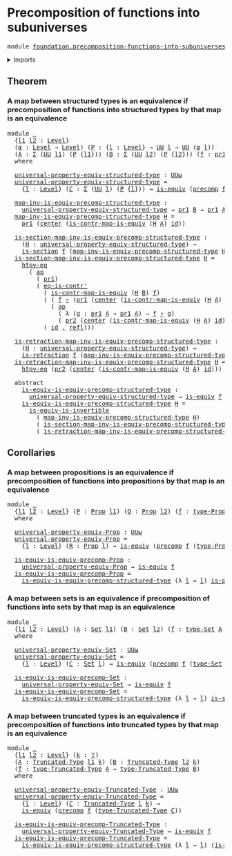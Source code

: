 # Precomposition of functions into subuniverses

<pre class="Agda"><a id="58" class="Keyword">module</a> <a id="65" href="foundation.precomposition-functions-into-subuniverses.html" class="Module">foundation.precomposition-functions-into-subuniverses</a> <a id="119" class="Keyword">where</a>
</pre>
<details><summary>Imports</summary>

<pre class="Agda"><a id="175" class="Keyword">open</a> <a id="180" class="Keyword">import</a> <a id="187" href="foundation.action-on-identifications-functions.html" class="Module">foundation.action-on-identifications-functions</a>
<a id="234" class="Keyword">open</a> <a id="239" class="Keyword">import</a> <a id="246" href="foundation.dependent-pair-types.html" class="Module">foundation.dependent-pair-types</a>
<a id="278" class="Keyword">open</a> <a id="283" class="Keyword">import</a> <a id="290" href="foundation.function-extensionality.html" class="Module">foundation.function-extensionality</a>
<a id="325" class="Keyword">open</a> <a id="330" class="Keyword">import</a> <a id="337" href="foundation.universe-levels.html" class="Module">foundation.universe-levels</a>

<a id="365" class="Keyword">open</a> <a id="370" class="Keyword">import</a> <a id="377" href="foundation-core.contractible-maps.html" class="Module">foundation-core.contractible-maps</a>
<a id="411" class="Keyword">open</a> <a id="416" class="Keyword">import</a> <a id="423" href="foundation-core.contractible-types.html" class="Module">foundation-core.contractible-types</a>
<a id="458" class="Keyword">open</a> <a id="463" class="Keyword">import</a> <a id="470" href="foundation-core.equivalences.html" class="Module">foundation-core.equivalences</a>
<a id="499" class="Keyword">open</a> <a id="504" class="Keyword">import</a> <a id="511" href="foundation-core.function-types.html" class="Module">foundation-core.function-types</a>
<a id="542" class="Keyword">open</a> <a id="547" class="Keyword">import</a> <a id="554" href="foundation-core.identity-types.html" class="Module">foundation-core.identity-types</a>
<a id="585" class="Keyword">open</a> <a id="590" class="Keyword">import</a> <a id="597" href="foundation-core.precomposition-functions.html" class="Module">foundation-core.precomposition-functions</a>
<a id="638" class="Keyword">open</a> <a id="643" class="Keyword">import</a> <a id="650" href="foundation-core.propositions.html" class="Module">foundation-core.propositions</a>
<a id="679" class="Keyword">open</a> <a id="684" class="Keyword">import</a> <a id="691" href="foundation-core.retractions.html" class="Module">foundation-core.retractions</a>
<a id="719" class="Keyword">open</a> <a id="724" class="Keyword">import</a> <a id="731" href="foundation-core.sections.html" class="Module">foundation-core.sections</a>
<a id="756" class="Keyword">open</a> <a id="761" class="Keyword">import</a> <a id="768" href="foundation-core.sets.html" class="Module">foundation-core.sets</a>
<a id="789" class="Keyword">open</a> <a id="794" class="Keyword">import</a> <a id="801" href="foundation-core.truncated-types.html" class="Module">foundation-core.truncated-types</a>
<a id="833" class="Keyword">open</a> <a id="838" class="Keyword">import</a> <a id="845" href="foundation-core.truncation-levels.html" class="Module">foundation-core.truncation-levels</a>
</pre>
</details>

## Theorem

### A map between structured types is an equivalence if precomposition of functions into structured types by that map is an equivalence

<pre class="Agda"><a id="1053" class="Keyword">module</a> <a id="1060" href="foundation.precomposition-functions-into-subuniverses.html#1060" class="Module">_</a>
  <a id="1064" class="Symbol">{</a><a id="1065" href="foundation.precomposition-functions-into-subuniverses.html#1065" class="Bound">l1</a> <a id="1068" href="foundation.precomposition-functions-into-subuniverses.html#1068" class="Bound">l2</a> <a id="1071" class="Symbol">:</a> <a id="1073" href="Agda.Primitive.html#742" class="Postulate">Level</a><a id="1078" class="Symbol">}</a>
  <a id="1082" class="Symbol">(</a><a id="1083" href="foundation.precomposition-functions-into-subuniverses.html#1083" class="Bound">α</a> <a id="1085" class="Symbol">:</a> <a id="1087" href="Agda.Primitive.html#742" class="Postulate">Level</a> <a id="1093" class="Symbol">→</a> <a id="1095" href="Agda.Primitive.html#742" class="Postulate">Level</a><a id="1100" class="Symbol">)</a> <a id="1102" class="Symbol">(</a><a id="1103" href="foundation.precomposition-functions-into-subuniverses.html#1103" class="Bound">P</a> <a id="1105" class="Symbol">:</a> <a id="1107" class="Symbol">{</a><a id="1108" href="foundation.precomposition-functions-into-subuniverses.html#1108" class="Bound">l</a> <a id="1110" class="Symbol">:</a> <a id="1112" href="Agda.Primitive.html#742" class="Postulate">Level</a><a id="1117" class="Symbol">}</a> <a id="1119" class="Symbol">→</a> <a id="1121" href="Agda.Primitive.html#388" class="Primitive">UU</a> <a id="1124" href="foundation.precomposition-functions-into-subuniverses.html#1108" class="Bound">l</a> <a id="1126" class="Symbol">→</a> <a id="1128" href="Agda.Primitive.html#388" class="Primitive">UU</a> <a id="1131" class="Symbol">(</a><a id="1132" href="foundation.precomposition-functions-into-subuniverses.html#1083" class="Bound">α</a> <a id="1134" href="foundation.precomposition-functions-into-subuniverses.html#1108" class="Bound">l</a><a id="1135" class="Symbol">))</a>
  <a id="1140" class="Symbol">(</a><a id="1141" href="foundation.precomposition-functions-into-subuniverses.html#1141" class="Bound">A</a> <a id="1143" class="Symbol">:</a> <a id="1145" href="foundation.dependent-pair-types.html#583" class="Record">Σ</a> <a id="1147" class="Symbol">(</a><a id="1148" href="Agda.Primitive.html#388" class="Primitive">UU</a> <a id="1151" href="foundation.precomposition-functions-into-subuniverses.html#1065" class="Bound">l1</a><a id="1153" class="Symbol">)</a> <a id="1155" class="Symbol">(</a><a id="1156" href="foundation.precomposition-functions-into-subuniverses.html#1103" class="Bound">P</a> <a id="1158" class="Symbol">{</a><a id="1159" href="foundation.precomposition-functions-into-subuniverses.html#1065" class="Bound">l1</a><a id="1161" class="Symbol">}))</a> <a id="1165" class="Symbol">(</a><a id="1166" href="foundation.precomposition-functions-into-subuniverses.html#1166" class="Bound">B</a> <a id="1168" class="Symbol">:</a> <a id="1170" href="foundation.dependent-pair-types.html#583" class="Record">Σ</a> <a id="1172" class="Symbol">(</a><a id="1173" href="Agda.Primitive.html#388" class="Primitive">UU</a> <a id="1176" href="foundation.precomposition-functions-into-subuniverses.html#1068" class="Bound">l2</a><a id="1178" class="Symbol">)</a> <a id="1180" class="Symbol">(</a><a id="1181" href="foundation.precomposition-functions-into-subuniverses.html#1103" class="Bound">P</a> <a id="1183" class="Symbol">{</a><a id="1184" href="foundation.precomposition-functions-into-subuniverses.html#1068" class="Bound">l2</a><a id="1186" class="Symbol">}))</a> <a id="1190" class="Symbol">(</a><a id="1191" href="foundation.precomposition-functions-into-subuniverses.html#1191" class="Bound">f</a> <a id="1193" class="Symbol">:</a> <a id="1195" href="foundation.dependent-pair-types.html#681" class="Field">pr1</a> <a id="1199" href="foundation.precomposition-functions-into-subuniverses.html#1141" class="Bound">A</a> <a id="1201" class="Symbol">→</a> <a id="1203" href="foundation.dependent-pair-types.html#681" class="Field">pr1</a> <a id="1207" href="foundation.precomposition-functions-into-subuniverses.html#1166" class="Bound">B</a><a id="1208" class="Symbol">)</a>
  <a id="1212" class="Keyword">where</a>

  <a id="1221" href="foundation.precomposition-functions-into-subuniverses.html#1221" class="Function">universal-property-equiv-structured-type</a> <a id="1262" class="Symbol">:</a> <a id="1264" href="Agda.Primitive.html#512" class="Primitive">UUω</a>
  <a id="1270" href="foundation.precomposition-functions-into-subuniverses.html#1221" class="Function">universal-property-equiv-structured-type</a> <a id="1311" class="Symbol">=</a>
    <a id="1317" class="Symbol">{</a><a id="1318" href="foundation.precomposition-functions-into-subuniverses.html#1318" class="Bound">l</a> <a id="1320" class="Symbol">:</a> <a id="1322" href="Agda.Primitive.html#742" class="Postulate">Level</a><a id="1327" class="Symbol">}</a> <a id="1329" class="Symbol">(</a><a id="1330" href="foundation.precomposition-functions-into-subuniverses.html#1330" class="Bound">C</a> <a id="1332" class="Symbol">:</a> <a id="1334" href="foundation.dependent-pair-types.html#583" class="Record">Σ</a> <a id="1336" class="Symbol">(</a><a id="1337" href="Agda.Primitive.html#388" class="Primitive">UU</a> <a id="1340" href="foundation.precomposition-functions-into-subuniverses.html#1318" class="Bound">l</a><a id="1341" class="Symbol">)</a> <a id="1343" class="Symbol">(</a><a id="1344" href="foundation.precomposition-functions-into-subuniverses.html#1103" class="Bound">P</a> <a id="1346" class="Symbol">{</a><a id="1347" href="foundation.precomposition-functions-into-subuniverses.html#1318" class="Bound">l</a><a id="1348" class="Symbol">}))</a> <a id="1352" class="Symbol">→</a> <a id="1354" href="foundation-core.equivalences.html#1532" class="Function">is-equiv</a> <a id="1363" class="Symbol">(</a><a id="1364" href="foundation-core.precomposition-functions.html#582" class="Function">precomp</a> <a id="1372" href="foundation.precomposition-functions-into-subuniverses.html#1191" class="Bound">f</a> <a id="1374" class="Symbol">(</a><a id="1375" href="foundation.dependent-pair-types.html#681" class="Field">pr1</a> <a id="1379" href="foundation.precomposition-functions-into-subuniverses.html#1330" class="Bound">C</a><a id="1380" class="Symbol">))</a>

  <a id="1386" href="foundation.precomposition-functions-into-subuniverses.html#1386" class="Function">map-inv-is-equiv-precomp-structured-type</a> <a id="1427" class="Symbol">:</a>
    <a id="1433" href="foundation.precomposition-functions-into-subuniverses.html#1221" class="Function">universal-property-equiv-structured-type</a> <a id="1474" class="Symbol">→</a> <a id="1476" href="foundation.dependent-pair-types.html#681" class="Field">pr1</a> <a id="1480" href="foundation.precomposition-functions-into-subuniverses.html#1166" class="Bound">B</a> <a id="1482" class="Symbol">→</a> <a id="1484" href="foundation.dependent-pair-types.html#681" class="Field">pr1</a> <a id="1488" href="foundation.precomposition-functions-into-subuniverses.html#1141" class="Bound">A</a>
  <a id="1492" href="foundation.precomposition-functions-into-subuniverses.html#1386" class="Function">map-inv-is-equiv-precomp-structured-type</a> <a id="1533" href="foundation.precomposition-functions-into-subuniverses.html#1533" class="Bound">H</a> <a id="1535" class="Symbol">=</a>
    <a id="1541" href="foundation.dependent-pair-types.html#681" class="Field">pr1</a> <a id="1545" class="Symbol">(</a><a id="1546" href="foundation-core.contractible-types.html#986" class="Function">center</a> <a id="1553" class="Symbol">(</a><a id="1554" href="foundation-core.contractible-maps.html#3782" class="Function">is-contr-map-is-equiv</a> <a id="1576" class="Symbol">(</a><a id="1577" href="foundation.precomposition-functions-into-subuniverses.html#1533" class="Bound">H</a> <a id="1579" href="foundation.precomposition-functions-into-subuniverses.html#1141" class="Bound">A</a><a id="1580" class="Symbol">)</a> <a id="1582" href="foundation-core.function-types.html#307" class="Function">id</a><a id="1584" class="Symbol">))</a>

  <a id="1590" href="foundation.precomposition-functions-into-subuniverses.html#1590" class="Function">is-section-map-inv-is-equiv-precomp-structured-type</a> <a id="1642" class="Symbol">:</a>
    <a id="1648" class="Symbol">(</a><a id="1649" href="foundation.precomposition-functions-into-subuniverses.html#1649" class="Bound">H</a> <a id="1651" class="Symbol">:</a> <a id="1653" href="foundation.precomposition-functions-into-subuniverses.html#1221" class="Function">universal-property-equiv-structured-type</a><a id="1693" class="Symbol">)</a> <a id="1695" class="Symbol">→</a>
    <a id="1701" href="foundation-core.sections.html#1194" class="Function">is-section</a> <a id="1712" href="foundation.precomposition-functions-into-subuniverses.html#1191" class="Bound">f</a> <a id="1714" class="Symbol">(</a><a id="1715" href="foundation.precomposition-functions-into-subuniverses.html#1386" class="Function">map-inv-is-equiv-precomp-structured-type</a> <a id="1756" href="foundation.precomposition-functions-into-subuniverses.html#1649" class="Bound">H</a><a id="1757" class="Symbol">)</a>
  <a id="1761" href="foundation.precomposition-functions-into-subuniverses.html#1590" class="Function">is-section-map-inv-is-equiv-precomp-structured-type</a> <a id="1813" href="foundation.precomposition-functions-into-subuniverses.html#1813" class="Bound">H</a> <a id="1815" class="Symbol">=</a>
    <a id="1821" href="foundation.function-extensionality.html#1896" class="Function">htpy-eq</a>
      <a id="1835" class="Symbol">(</a> <a id="1837" href="foundation.action-on-identifications-functions.html#730" class="Function">ap</a>
        <a id="1848" class="Symbol">(</a> <a id="1850" href="foundation.dependent-pair-types.html#681" class="Field">pr1</a><a id="1853" class="Symbol">)</a>
        <a id="1863" class="Symbol">(</a> <a id="1865" href="foundation-core.contractible-types.html#1073" class="Function">eq-is-contr&#39;</a>
          <a id="1888" class="Symbol">(</a> <a id="1890" href="foundation-core.contractible-maps.html#3782" class="Function">is-contr-map-is-equiv</a> <a id="1912" class="Symbol">(</a><a id="1913" href="foundation.precomposition-functions-into-subuniverses.html#1813" class="Bound">H</a> <a id="1915" href="foundation.precomposition-functions-into-subuniverses.html#1166" class="Bound">B</a><a id="1916" class="Symbol">)</a> <a id="1918" href="foundation.precomposition-functions-into-subuniverses.html#1191" class="Bound">f</a><a id="1919" class="Symbol">)</a>
          <a id="1931" class="Symbol">(</a> <a id="1933" class="Symbol">(</a> <a id="1935" href="foundation.precomposition-functions-into-subuniverses.html#1191" class="Bound">f</a> <a id="1937" href="foundation-core.function-types.html#455" class="Function Operator">∘</a> <a id="1939" class="Symbol">(</a><a id="1940" href="foundation.dependent-pair-types.html#681" class="Field">pr1</a> <a id="1944" class="Symbol">(</a><a id="1945" href="foundation-core.contractible-types.html#986" class="Function">center</a> <a id="1952" class="Symbol">(</a><a id="1953" href="foundation-core.contractible-maps.html#3782" class="Function">is-contr-map-is-equiv</a> <a id="1975" class="Symbol">(</a><a id="1976" href="foundation.precomposition-functions-into-subuniverses.html#1813" class="Bound">H</a> <a id="1978" href="foundation.precomposition-functions-into-subuniverses.html#1141" class="Bound">A</a><a id="1979" class="Symbol">)</a> <a id="1981" href="foundation-core.function-types.html#307" class="Function">id</a><a id="1983" class="Symbol">))))</a> <a id="1988" href="foundation.dependent-pair-types.html#787" class="InductiveConstructor Operator">,</a>
            <a id="2002" class="Symbol">(</a> <a id="2004" href="foundation.action-on-identifications-functions.html#730" class="Function">ap</a>
              <a id="2021" class="Symbol">(</a> <a id="2023" class="Symbol">λ</a> <a id="2025" class="Symbol">(</a><a id="2026" href="foundation.precomposition-functions-into-subuniverses.html#2026" class="Bound">g</a> <a id="2028" class="Symbol">:</a> <a id="2030" href="foundation.dependent-pair-types.html#681" class="Field">pr1</a> <a id="2034" href="foundation.precomposition-functions-into-subuniverses.html#1141" class="Bound">A</a> <a id="2036" class="Symbol">→</a> <a id="2038" href="foundation.dependent-pair-types.html#681" class="Field">pr1</a> <a id="2042" href="foundation.precomposition-functions-into-subuniverses.html#1141" class="Bound">A</a><a id="2043" class="Symbol">)</a> <a id="2045" class="Symbol">→</a> <a id="2047" href="foundation.precomposition-functions-into-subuniverses.html#1191" class="Bound">f</a> <a id="2049" href="foundation-core.function-types.html#455" class="Function Operator">∘</a> <a id="2051" href="foundation.precomposition-functions-into-subuniverses.html#2026" class="Bound">g</a><a id="2052" class="Symbol">)</a>
              <a id="2068" class="Symbol">(</a> <a id="2070" href="foundation.dependent-pair-types.html#693" class="Field">pr2</a> <a id="2074" class="Symbol">(</a><a id="2075" href="foundation-core.contractible-types.html#986" class="Function">center</a> <a id="2082" class="Symbol">(</a><a id="2083" href="foundation-core.contractible-maps.html#3782" class="Function">is-contr-map-is-equiv</a> <a id="2105" class="Symbol">(</a><a id="2106" href="foundation.precomposition-functions-into-subuniverses.html#1813" class="Bound">H</a> <a id="2108" href="foundation.precomposition-functions-into-subuniverses.html#1141" class="Bound">A</a><a id="2109" class="Symbol">)</a> <a id="2111" href="foundation-core.function-types.html#307" class="Function">id</a><a id="2113" class="Symbol">)))))</a>
          <a id="2129" class="Symbol">(</a> <a id="2131" href="foundation-core.function-types.html#307" class="Function">id</a> <a id="2134" href="foundation.dependent-pair-types.html#787" class="InductiveConstructor Operator">,</a> <a id="2136" href="foundation-core.identity-types.html#2682" class="InductiveConstructor">refl</a><a id="2140" class="Symbol">)))</a>

  <a id="2147" href="foundation.precomposition-functions-into-subuniverses.html#2147" class="Function">is-retraction-map-inv-is-equiv-precomp-structured-type</a> <a id="2202" class="Symbol">:</a>
    <a id="2208" class="Symbol">(</a><a id="2209" href="foundation.precomposition-functions-into-subuniverses.html#2209" class="Bound">H</a> <a id="2211" class="Symbol">:</a> <a id="2213" href="foundation.precomposition-functions-into-subuniverses.html#1221" class="Function">universal-property-equiv-structured-type</a><a id="2253" class="Symbol">)</a> <a id="2255" class="Symbol">→</a>
    <a id="2261" href="foundation-core.retractions.html#790" class="Function">is-retraction</a> <a id="2275" href="foundation.precomposition-functions-into-subuniverses.html#1191" class="Bound">f</a> <a id="2277" class="Symbol">(</a><a id="2278" href="foundation.precomposition-functions-into-subuniverses.html#1386" class="Function">map-inv-is-equiv-precomp-structured-type</a> <a id="2319" href="foundation.precomposition-functions-into-subuniverses.html#2209" class="Bound">H</a><a id="2320" class="Symbol">)</a>
  <a id="2324" href="foundation.precomposition-functions-into-subuniverses.html#2147" class="Function">is-retraction-map-inv-is-equiv-precomp-structured-type</a> <a id="2379" href="foundation.precomposition-functions-into-subuniverses.html#2379" class="Bound">H</a> <a id="2381" class="Symbol">=</a>
    <a id="2387" href="foundation.function-extensionality.html#1896" class="Function">htpy-eq</a> <a id="2395" class="Symbol">(</a><a id="2396" href="foundation.dependent-pair-types.html#693" class="Field">pr2</a> <a id="2400" class="Symbol">(</a><a id="2401" href="foundation-core.contractible-types.html#986" class="Function">center</a> <a id="2408" class="Symbol">(</a><a id="2409" href="foundation-core.contractible-maps.html#3782" class="Function">is-contr-map-is-equiv</a> <a id="2431" class="Symbol">(</a><a id="2432" href="foundation.precomposition-functions-into-subuniverses.html#2379" class="Bound">H</a> <a id="2434" href="foundation.precomposition-functions-into-subuniverses.html#1141" class="Bound">A</a><a id="2435" class="Symbol">)</a> <a id="2437" href="foundation-core.function-types.html#307" class="Function">id</a><a id="2439" class="Symbol">)))</a>

  <a id="2446" class="Keyword">abstract</a>
    <a id="2459" href="foundation.precomposition-functions-into-subuniverses.html#2459" class="Function">is-equiv-is-equiv-precomp-structured-type</a> <a id="2501" class="Symbol">:</a>
      <a id="2509" href="foundation.precomposition-functions-into-subuniverses.html#1221" class="Function">universal-property-equiv-structured-type</a> <a id="2550" class="Symbol">→</a> <a id="2552" href="foundation-core.equivalences.html#1532" class="Function">is-equiv</a> <a id="2561" href="foundation.precomposition-functions-into-subuniverses.html#1191" class="Bound">f</a>
    <a id="2567" href="foundation.precomposition-functions-into-subuniverses.html#2459" class="Function">is-equiv-is-equiv-precomp-structured-type</a> <a id="2609" href="foundation.precomposition-functions-into-subuniverses.html#2609" class="Bound">H</a> <a id="2611" class="Symbol">=</a>
      <a id="2619" href="foundation-core.equivalences.html#4851" class="Function">is-equiv-is-invertible</a>
        <a id="2650" class="Symbol">(</a> <a id="2652" href="foundation.precomposition-functions-into-subuniverses.html#1386" class="Function">map-inv-is-equiv-precomp-structured-type</a> <a id="2693" href="foundation.precomposition-functions-into-subuniverses.html#2609" class="Bound">H</a><a id="2694" class="Symbol">)</a>
        <a id="2704" class="Symbol">(</a> <a id="2706" href="foundation.precomposition-functions-into-subuniverses.html#1590" class="Function">is-section-map-inv-is-equiv-precomp-structured-type</a> <a id="2758" href="foundation.precomposition-functions-into-subuniverses.html#2609" class="Bound">H</a><a id="2759" class="Symbol">)</a>
        <a id="2769" class="Symbol">(</a> <a id="2771" href="foundation.precomposition-functions-into-subuniverses.html#2147" class="Function">is-retraction-map-inv-is-equiv-precomp-structured-type</a> <a id="2826" href="foundation.precomposition-functions-into-subuniverses.html#2609" class="Bound">H</a><a id="2827" class="Symbol">)</a>
</pre>
## Corollaries

### A map between propositions is an equivalence if precomposition of functions into propositions by that map is an equivalence

<pre class="Agda"><a id="2987" class="Keyword">module</a> <a id="2994" href="foundation.precomposition-functions-into-subuniverses.html#2994" class="Module">_</a>
  <a id="2998" class="Symbol">{</a><a id="2999" href="foundation.precomposition-functions-into-subuniverses.html#2999" class="Bound">l1</a> <a id="3002" href="foundation.precomposition-functions-into-subuniverses.html#3002" class="Bound">l2</a> <a id="3005" class="Symbol">:</a> <a id="3007" href="Agda.Primitive.html#742" class="Postulate">Level</a><a id="3012" class="Symbol">}</a> <a id="3014" class="Symbol">(</a><a id="3015" href="foundation.precomposition-functions-into-subuniverses.html#3015" class="Bound">P</a> <a id="3017" class="Symbol">:</a> <a id="3019" href="foundation-core.propositions.html#1153" class="Function">Prop</a> <a id="3024" href="foundation.precomposition-functions-into-subuniverses.html#2999" class="Bound">l1</a><a id="3026" class="Symbol">)</a> <a id="3028" class="Symbol">(</a><a id="3029" href="foundation.precomposition-functions-into-subuniverses.html#3029" class="Bound">Q</a> <a id="3031" class="Symbol">:</a> <a id="3033" href="foundation-core.propositions.html#1153" class="Function">Prop</a> <a id="3038" href="foundation.precomposition-functions-into-subuniverses.html#3002" class="Bound">l2</a><a id="3040" class="Symbol">)</a> <a id="3042" class="Symbol">(</a><a id="3043" href="foundation.precomposition-functions-into-subuniverses.html#3043" class="Bound">f</a> <a id="3045" class="Symbol">:</a> <a id="3047" href="foundation-core.propositions.html#1249" class="Function">type-Prop</a> <a id="3057" href="foundation.precomposition-functions-into-subuniverses.html#3015" class="Bound">P</a> <a id="3059" class="Symbol">→</a> <a id="3061" href="foundation-core.propositions.html#1249" class="Function">type-Prop</a> <a id="3071" href="foundation.precomposition-functions-into-subuniverses.html#3029" class="Bound">Q</a><a id="3072" class="Symbol">)</a>
  <a id="3076" class="Keyword">where</a>

  <a id="3085" href="foundation.precomposition-functions-into-subuniverses.html#3085" class="Function">universal-property-equiv-Prop</a> <a id="3115" class="Symbol">:</a> <a id="3117" href="Agda.Primitive.html#512" class="Primitive">UUω</a>
  <a id="3123" href="foundation.precomposition-functions-into-subuniverses.html#3085" class="Function">universal-property-equiv-Prop</a> <a id="3153" class="Symbol">=</a>
    <a id="3159" class="Symbol">{</a><a id="3160" href="foundation.precomposition-functions-into-subuniverses.html#3160" class="Bound">l</a> <a id="3162" class="Symbol">:</a> <a id="3164" href="Agda.Primitive.html#742" class="Postulate">Level</a><a id="3169" class="Symbol">}</a> <a id="3171" class="Symbol">(</a><a id="3172" href="foundation.precomposition-functions-into-subuniverses.html#3172" class="Bound">R</a> <a id="3174" class="Symbol">:</a> <a id="3176" href="foundation-core.propositions.html#1153" class="Function">Prop</a> <a id="3181" href="foundation.precomposition-functions-into-subuniverses.html#3160" class="Bound">l</a><a id="3182" class="Symbol">)</a> <a id="3184" class="Symbol">→</a> <a id="3186" href="foundation-core.equivalences.html#1532" class="Function">is-equiv</a> <a id="3195" class="Symbol">(</a><a id="3196" href="foundation-core.precomposition-functions.html#582" class="Function">precomp</a> <a id="3204" href="foundation.precomposition-functions-into-subuniverses.html#3043" class="Bound">f</a> <a id="3206" class="Symbol">(</a><a id="3207" href="foundation-core.propositions.html#1249" class="Function">type-Prop</a> <a id="3217" href="foundation.precomposition-functions-into-subuniverses.html#3172" class="Bound">R</a><a id="3218" class="Symbol">))</a>

  <a id="3224" href="foundation.precomposition-functions-into-subuniverses.html#3224" class="Function">is-equiv-is-equiv-precomp-Prop</a> <a id="3255" class="Symbol">:</a>
    <a id="3261" href="foundation.precomposition-functions-into-subuniverses.html#3085" class="Function">universal-property-equiv-Prop</a> <a id="3291" class="Symbol">→</a> <a id="3293" href="foundation-core.equivalences.html#1532" class="Function">is-equiv</a> <a id="3302" href="foundation.precomposition-functions-into-subuniverses.html#3043" class="Bound">f</a>
  <a id="3306" href="foundation.precomposition-functions-into-subuniverses.html#3224" class="Function">is-equiv-is-equiv-precomp-Prop</a> <a id="3337" class="Symbol">=</a>
    <a id="3343" href="foundation.precomposition-functions-into-subuniverses.html#2459" class="Function">is-equiv-is-equiv-precomp-structured-type</a> <a id="3385" class="Symbol">(λ</a> <a id="3388" href="foundation.precomposition-functions-into-subuniverses.html#3388" class="Bound">l</a> <a id="3390" class="Symbol">→</a> <a id="3392" href="foundation.precomposition-functions-into-subuniverses.html#3388" class="Bound">l</a><a id="3393" class="Symbol">)</a> <a id="3395" href="foundation-core.propositions.html#1029" class="Function">is-prop</a> <a id="3403" href="foundation.precomposition-functions-into-subuniverses.html#3015" class="Bound">P</a> <a id="3405" href="foundation.precomposition-functions-into-subuniverses.html#3029" class="Bound">Q</a> <a id="3407" href="foundation.precomposition-functions-into-subuniverses.html#3043" class="Bound">f</a>
</pre>
### A map between sets is an equivalence if precomposition of functions into sets by that map is an equivalence

<pre class="Agda"><a id="3535" class="Keyword">module</a> <a id="3542" href="foundation.precomposition-functions-into-subuniverses.html#3542" class="Module">_</a>
  <a id="3546" class="Symbol">{</a><a id="3547" href="foundation.precomposition-functions-into-subuniverses.html#3547" class="Bound">l1</a> <a id="3550" href="foundation.precomposition-functions-into-subuniverses.html#3550" class="Bound">l2</a> <a id="3553" class="Symbol">:</a> <a id="3555" href="Agda.Primitive.html#742" class="Postulate">Level</a><a id="3560" class="Symbol">}</a> <a id="3562" class="Symbol">(</a><a id="3563" href="foundation.precomposition-functions-into-subuniverses.html#3563" class="Bound">A</a> <a id="3565" class="Symbol">:</a> <a id="3567" href="foundation-core.sets.html#870" class="Function">Set</a> <a id="3571" href="foundation.precomposition-functions-into-subuniverses.html#3547" class="Bound">l1</a><a id="3573" class="Symbol">)</a> <a id="3575" class="Symbol">(</a><a id="3576" href="foundation.precomposition-functions-into-subuniverses.html#3576" class="Bound">B</a> <a id="3578" class="Symbol">:</a> <a id="3580" href="foundation-core.sets.html#870" class="Function">Set</a> <a id="3584" href="foundation.precomposition-functions-into-subuniverses.html#3550" class="Bound">l2</a><a id="3586" class="Symbol">)</a> <a id="3588" class="Symbol">(</a><a id="3589" href="foundation.precomposition-functions-into-subuniverses.html#3589" class="Bound">f</a> <a id="3591" class="Symbol">:</a> <a id="3593" href="foundation-core.sets.html#973" class="Function">type-Set</a> <a id="3602" href="foundation.precomposition-functions-into-subuniverses.html#3563" class="Bound">A</a> <a id="3604" class="Symbol">→</a> <a id="3606" href="foundation-core.sets.html#973" class="Function">type-Set</a> <a id="3615" href="foundation.precomposition-functions-into-subuniverses.html#3576" class="Bound">B</a><a id="3616" class="Symbol">)</a>
  <a id="3620" class="Keyword">where</a>

  <a id="3629" href="foundation.precomposition-functions-into-subuniverses.html#3629" class="Function">universal-property-equiv-Set</a> <a id="3658" class="Symbol">:</a> <a id="3660" href="Agda.Primitive.html#512" class="Primitive">UUω</a>
  <a id="3666" href="foundation.precomposition-functions-into-subuniverses.html#3629" class="Function">universal-property-equiv-Set</a> <a id="3695" class="Symbol">=</a>
    <a id="3701" class="Symbol">{</a><a id="3702" href="foundation.precomposition-functions-into-subuniverses.html#3702" class="Bound">l</a> <a id="3704" class="Symbol">:</a> <a id="3706" href="Agda.Primitive.html#742" class="Postulate">Level</a><a id="3711" class="Symbol">}</a> <a id="3713" class="Symbol">(</a><a id="3714" href="foundation.precomposition-functions-into-subuniverses.html#3714" class="Bound">C</a> <a id="3716" class="Symbol">:</a> <a id="3718" href="foundation-core.sets.html#870" class="Function">Set</a> <a id="3722" href="foundation.precomposition-functions-into-subuniverses.html#3702" class="Bound">l</a><a id="3723" class="Symbol">)</a> <a id="3725" class="Symbol">→</a> <a id="3727" href="foundation-core.equivalences.html#1532" class="Function">is-equiv</a> <a id="3736" class="Symbol">(</a><a id="3737" href="foundation-core.precomposition-functions.html#582" class="Function">precomp</a> <a id="3745" href="foundation.precomposition-functions-into-subuniverses.html#3589" class="Bound">f</a> <a id="3747" class="Symbol">(</a><a id="3748" href="foundation-core.sets.html#973" class="Function">type-Set</a> <a id="3757" href="foundation.precomposition-functions-into-subuniverses.html#3714" class="Bound">C</a><a id="3758" class="Symbol">))</a>

  <a id="3764" href="foundation.precomposition-functions-into-subuniverses.html#3764" class="Function">is-equiv-is-equiv-precomp-Set</a> <a id="3794" class="Symbol">:</a>
    <a id="3800" href="foundation.precomposition-functions-into-subuniverses.html#3629" class="Function">universal-property-equiv-Set</a> <a id="3829" class="Symbol">→</a> <a id="3831" href="foundation-core.equivalences.html#1532" class="Function">is-equiv</a> <a id="3840" href="foundation.precomposition-functions-into-subuniverses.html#3589" class="Bound">f</a>
  <a id="3844" href="foundation.precomposition-functions-into-subuniverses.html#3764" class="Function">is-equiv-is-equiv-precomp-Set</a> <a id="3874" class="Symbol">=</a>
    <a id="3880" href="foundation.precomposition-functions-into-subuniverses.html#2459" class="Function">is-equiv-is-equiv-precomp-structured-type</a> <a id="3922" class="Symbol">(λ</a> <a id="3925" href="foundation.precomposition-functions-into-subuniverses.html#3925" class="Bound">l</a> <a id="3927" class="Symbol">→</a> <a id="3929" href="foundation.precomposition-functions-into-subuniverses.html#3925" class="Bound">l</a><a id="3930" class="Symbol">)</a> <a id="3932" href="foundation-core.sets.html#795" class="Function">is-set</a> <a id="3939" href="foundation.precomposition-functions-into-subuniverses.html#3563" class="Bound">A</a> <a id="3941" href="foundation.precomposition-functions-into-subuniverses.html#3576" class="Bound">B</a> <a id="3943" href="foundation.precomposition-functions-into-subuniverses.html#3589" class="Bound">f</a>
</pre>
### A map between truncated types is an equivalence if precomposition of functions into truncated types by that map is an equivalence

<pre class="Agda"><a id="4093" class="Keyword">module</a> <a id="4100" href="foundation.precomposition-functions-into-subuniverses.html#4100" class="Module">_</a>
  <a id="4104" class="Symbol">{</a><a id="4105" href="foundation.precomposition-functions-into-subuniverses.html#4105" class="Bound">l1</a> <a id="4108" href="foundation.precomposition-functions-into-subuniverses.html#4108" class="Bound">l2</a> <a id="4111" class="Symbol">:</a> <a id="4113" href="Agda.Primitive.html#742" class="Postulate">Level</a><a id="4118" class="Symbol">}</a> <a id="4120" class="Symbol">(</a><a id="4121" href="foundation.precomposition-functions-into-subuniverses.html#4121" class="Bound">k</a> <a id="4123" class="Symbol">:</a> <a id="4125" href="foundation-core.truncation-levels.html#521" class="Datatype">𝕋</a><a id="4126" class="Symbol">)</a>
  <a id="4130" class="Symbol">(</a><a id="4131" href="foundation.precomposition-functions-into-subuniverses.html#4131" class="Bound">A</a> <a id="4133" class="Symbol">:</a> <a id="4135" href="foundation-core.truncated-types.html#1534" class="Function">Truncated-Type</a> <a id="4150" href="foundation.precomposition-functions-into-subuniverses.html#4105" class="Bound">l1</a> <a id="4153" href="foundation.precomposition-functions-into-subuniverses.html#4121" class="Bound">k</a><a id="4154" class="Symbol">)</a> <a id="4156" class="Symbol">(</a><a id="4157" href="foundation.precomposition-functions-into-subuniverses.html#4157" class="Bound">B</a> <a id="4159" class="Symbol">:</a> <a id="4161" href="foundation-core.truncated-types.html#1534" class="Function">Truncated-Type</a> <a id="4176" href="foundation.precomposition-functions-into-subuniverses.html#4108" class="Bound">l2</a> <a id="4179" href="foundation.precomposition-functions-into-subuniverses.html#4121" class="Bound">k</a><a id="4180" class="Symbol">)</a>
  <a id="4184" class="Symbol">(</a><a id="4185" href="foundation.precomposition-functions-into-subuniverses.html#4185" class="Bound">f</a> <a id="4187" class="Symbol">:</a> <a id="4189" href="foundation-core.truncated-types.html#1667" class="Function">type-Truncated-Type</a> <a id="4209" href="foundation.precomposition-functions-into-subuniverses.html#4131" class="Bound">A</a> <a id="4211" class="Symbol">→</a> <a id="4213" href="foundation-core.truncated-types.html#1667" class="Function">type-Truncated-Type</a> <a id="4233" href="foundation.precomposition-functions-into-subuniverses.html#4157" class="Bound">B</a><a id="4234" class="Symbol">)</a>
  <a id="4238" class="Keyword">where</a>

  <a id="4247" href="foundation.precomposition-functions-into-subuniverses.html#4247" class="Function">universal-property-equiv-Truncated-Type</a> <a id="4287" class="Symbol">:</a> <a id="4289" href="Agda.Primitive.html#512" class="Primitive">UUω</a>
  <a id="4295" href="foundation.precomposition-functions-into-subuniverses.html#4247" class="Function">universal-property-equiv-Truncated-Type</a> <a id="4335" class="Symbol">=</a>
    <a id="4341" class="Symbol">{</a><a id="4342" href="foundation.precomposition-functions-into-subuniverses.html#4342" class="Bound">l</a> <a id="4344" class="Symbol">:</a> <a id="4346" href="Agda.Primitive.html#742" class="Postulate">Level</a><a id="4351" class="Symbol">}</a> <a id="4353" class="Symbol">(</a><a id="4354" href="foundation.precomposition-functions-into-subuniverses.html#4354" class="Bound">C</a> <a id="4356" class="Symbol">:</a> <a id="4358" href="foundation-core.truncated-types.html#1534" class="Function">Truncated-Type</a> <a id="4373" href="foundation.precomposition-functions-into-subuniverses.html#4342" class="Bound">l</a> <a id="4375" href="foundation.precomposition-functions-into-subuniverses.html#4121" class="Bound">k</a><a id="4376" class="Symbol">)</a> <a id="4378" class="Symbol">→</a>
    <a id="4384" href="foundation-core.equivalences.html#1532" class="Function">is-equiv</a> <a id="4393" class="Symbol">(</a><a id="4394" href="foundation-core.precomposition-functions.html#582" class="Function">precomp</a> <a id="4402" href="foundation.precomposition-functions-into-subuniverses.html#4185" class="Bound">f</a> <a id="4404" class="Symbol">(</a><a id="4405" href="foundation-core.truncated-types.html#1667" class="Function">type-Truncated-Type</a> <a id="4425" href="foundation.precomposition-functions-into-subuniverses.html#4354" class="Bound">C</a><a id="4426" class="Symbol">))</a>

  <a id="4432" href="foundation.precomposition-functions-into-subuniverses.html#4432" class="Function">is-equiv-is-equiv-precomp-Truncated-Type</a> <a id="4473" class="Symbol">:</a>
    <a id="4479" href="foundation.precomposition-functions-into-subuniverses.html#4247" class="Function">universal-property-equiv-Truncated-Type</a> <a id="4519" class="Symbol">→</a> <a id="4521" href="foundation-core.equivalences.html#1532" class="Function">is-equiv</a> <a id="4530" href="foundation.precomposition-functions-into-subuniverses.html#4185" class="Bound">f</a>
  <a id="4534" href="foundation.precomposition-functions-into-subuniverses.html#4432" class="Function">is-equiv-is-equiv-precomp-Truncated-Type</a> <a id="4575" class="Symbol">=</a>
    <a id="4581" href="foundation.precomposition-functions-into-subuniverses.html#2459" class="Function">is-equiv-is-equiv-precomp-structured-type</a> <a id="4623" class="Symbol">(λ</a> <a id="4626" href="foundation.precomposition-functions-into-subuniverses.html#4626" class="Bound">l</a> <a id="4628" class="Symbol">→</a> <a id="4630" href="foundation.precomposition-functions-into-subuniverses.html#4626" class="Bound">l</a><a id="4631" class="Symbol">)</a> <a id="4633" class="Symbol">(</a><a id="4634" href="foundation-core.truncated-types.html#1236" class="Function">is-trunc</a> <a id="4643" href="foundation.precomposition-functions-into-subuniverses.html#4121" class="Bound">k</a><a id="4644" class="Symbol">)</a> <a id="4646" href="foundation.precomposition-functions-into-subuniverses.html#4131" class="Bound">A</a> <a id="4648" href="foundation.precomposition-functions-into-subuniverses.html#4157" class="Bound">B</a> <a id="4650" href="foundation.precomposition-functions-into-subuniverses.html#4185" class="Bound">f</a>
</pre>
